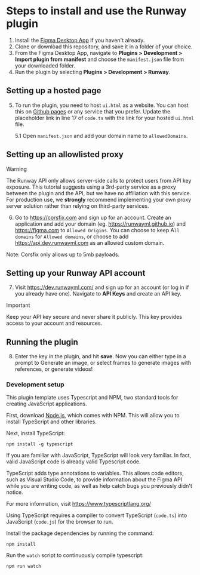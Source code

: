 # Steps to install and use the Runway plugin

1. Install the [Figma Desktop App](https://www.figma.com/downloads/) if you haven't already.
2. Clone or download this repository, and save it in a folder of your choice.
3. From the Figma Desktop App, navigate to **Plugins > Development > Import plugin from manifest** and choose the `manifest.json` file from your downloaded folder.
4. Run the plugin by selecting **Plugins > Development > Runway**.

## Setting up a hosted page

5. To run the plugin, you need to host `ui.html` as a website. You can host this on [Github pages](https://pages.github.com/) or any service that you prefer. Update the placeholder link in line 17 of `code.ts` with the link for your hosted `ui.html` file.

   5.1 Open `manifest.json` and add your domain name to `allowedDomains`.

## Setting up an allowlisted proxy

> [!WARNING]
> The Runway API only allows server-side calls to protect users from API key exposure. This tutorial suggests using a 3rd-party service as a proxy between the plugin and the API, but we have no affiliation with this service. For production use, we **strongly** recommend implementing your own proxy server solution rather than relying on third-party services.

6. Go to https://corsfix.com and sign up for an account. Create an application and add your domain (eg. https://runwayml.github.io) and https://figma.com to `Allowed Origins`. You can choose to keep A`ll domains` for `Allowed domains`, or choose to add https://api.dev.runwayml.com as an allowed custom domain.

Note: Corsfix only allows up to 5mb payloads.

## Setting up your Runway API account

7. Visit https://dev.runwayml.com/ and sign up for an account (or log in if you already have one). Navigate to **API Keys** and create an API key.

> [!IMPORTANT]
> Keep your API key secure and never share it publicly. This key provides access to your account and resources.

## Running the plugin

8. Enter the key in the plugin, and hit **save**. Now you can either type in a prompt to Generate an image, or select frames to generate images with references, or generate videos!

### Development setup

This plugin template uses Typescript and NPM, two standard tools for creating JavaScript applications.

First, download [Node.js](https://nodejs.org/en/download), which comes with NPM. This will allow you to install TypeScript and other
libraries.

Next, install TypeScript:

`npm install -g typescript`

If you are familiar with JavaScript, TypeScript will look very familiar. In fact, valid JavaScript code
is already valid Typescript code.

TypeScript adds type annotations to variables. This allows code editors, such as Visual Studio Code,
to provide information about the Figma API while you are writing code, as well as help catch bugs
you previously didn't notice.

For more information, visit https://www.typescriptlang.org/

Using TypeScript requires a compiler to convert TypeScript (`code.ts`) into JavaScript (`code.js`)
for the browser to run.

Install the package dependencies by running the command:

`npm install`

Run the `watch` script to continuously compile typescript:

`npm run watch`
